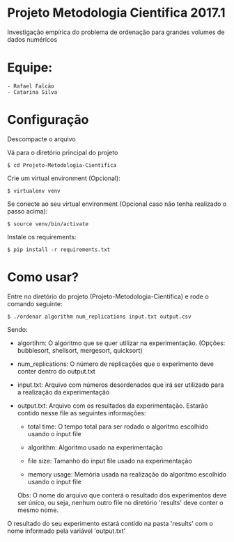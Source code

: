 # Projeto Metodologia Cientifica 2017.1
Investigação empírica do problema de ordenação para grandes volumes de dados numéricos

# Equipe: 
	- Rafael Falcão
    - Catarina Silva

# Configuração

Descompacte o arquivo

Vá para o diretório principal do projeto

	$ cd Projeto-Metodologia-Cientifica

Crie um virtual environment (Opcional):

	$ virtualenv venv

Se conecte ao seu virtual environment (Opcional caso não tenha realizado o passo acima):

	$ source venv/bin/activate

Instale os requirements:

    $ pip install -r requirements.txt

# Como usar?

Entre no diretório do projeto (Projeto-Metodologia-Cientifica) e rode o comando seguinte:

    $ ./ordenar algorithm num_replications input.txt output.csv

Sendo:

- algortihm: O algoritmo que se quer utilizar na experimentação. (Opções: bubblesort, shellsort, mergesort, quicksort)

- num_replications: O número de replicações que o experimento deve conter dentro do output.txt

- input.txt: Arquivo com números desordenados que irá ser utilizado para a realização da experimentação

- output.txt: Arquivo com os resultados da experimentação. Estarão contido nesse file as seguintes informações:

    * total time: O tempo total para ser rodado o algoritmo escolhido usando o input file

    * algorithm: Algoritmo usado na experimentação

    * file size: Tamanho do input file usado na experimentação

    * memory usage: Memória usada na realização do algoritmo escolhido usando o input file

    Obs: O nome do arquivo que conterá o resultado dos experimentos deve ser único, ou seja, nenhum outro file no diretório 'results' deve conter o mesmo nome.

O resultado do seu experimento estará contido na pasta 'results' com o nome informado pela variável 'output.txt'